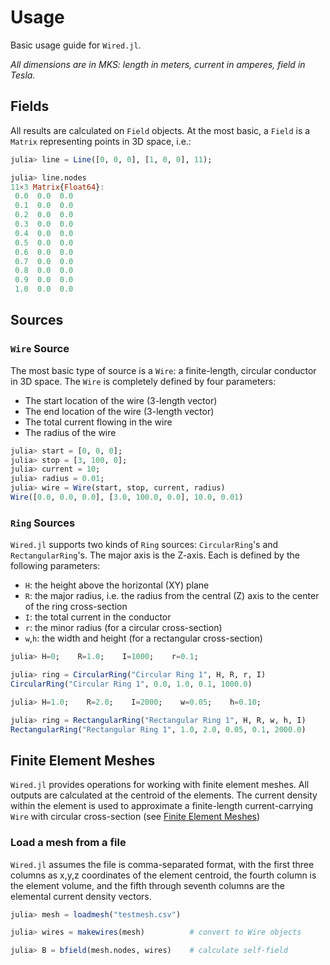 # Usage

Basic usage guide for `Wired.jl`.

*All dimensions are in MKS: length in meters, current in amperes, field in Tesla.*

## Fields 

All results are calculated on `Field` objects. At the most basic, a `Field` is a `Matrix` representing points in 3D space, i.e.:

```julia
julia> line = Line([0, 0, 0], [1, 0, 0], 11);

julia> line.nodes
11×3 Matrix{Float64}:
 0.0  0.0  0.0
 0.1  0.0  0.0
 0.2  0.0  0.0
 0.3  0.0  0.0
 0.4  0.0  0.0
 0.5  0.0  0.0
 0.6  0.0  0.0
 0.7  0.0  0.0
 0.8  0.0  0.0
 0.9  0.0  0.0
 1.0  0.0  0.0
```

## Sources 

### `Wire` Source
The most basic type of source is a `Wire`: a finite-length, circular conductor in 3D space. The `Wire` is completely defined by four parameters:
* The start location of the wire (3-length vector)
* The end location of the wire (3-length vector)
* The total current flowing in the wire
* The radius of the wire

```julia
julia> start = [0, 0, 0];
julia> stop = [3, 100, 0];
julia> current = 10;
julia> radius = 0.01;
julia> wire = Wire(start, stop, current, radius)
Wire([0.0, 0.0, 0.0], [3.0, 100.0, 0.0], 10.0, 0.01)
```


### `Ring` Sources
`Wired.jl` supports two kinds of `Ring` sources: `CircularRing`'s and `RectangularRing`'s. The major axis is the Z-axis. Each is defined by the following parameters:
- `H`: the height above the horizontal (XY) plane 
- `R`: the major radius, i.e. the radius from the central (Z) axis to the center of the ring cross-section
- `I`: the total current in the conductor 
- `r`: the minor radius (for a circular cross-section)
- `w`,`h`: the width and height (for a rectangular cross-section)

```julia
julia> H=0;    R=1.0;    I=1000;    r=0.1;

julia> ring = CircularRing("Circular Ring 1", H, R, r, I)
CircularRing("Circular Ring 1", 0.0, 1.0, 0.1, 1000.0)
```

```julia
julia> H=1.0;    R=2.0;    I=2000;    w=0.05;    h=0.10;

julia> ring = RectangularRing("Rectangular Ring 1", H, R, w, h, I)
RectangularRing("Rectangular Ring 1", 1.0, 2.0, 0.05, 0.1, 2000.0)
```


## Finite Element Meshes

`Wired.jl` provides operations for working with finite element meshes. All outputs are calculated at the centroid of the elements. The current density within the element is used to approximate a finite-length current-carrying `Wire` with circular cross-section (see [Finite Element Meshes]())

### Load a mesh from a file
`Wired.jl` assumes the file is comma-separated format, with the first three columns as x,y,z coordinates of the element centroid, the fourth column is the element volume, and the fifth through seventh columns are the elemental current density vectors.

```julia 
julia> mesh = loadmesh("testmesh.csv")

julia> wires = makewires(mesh)          # convert to Wire objects  

julia> B = bfield(mesh.nodes, wires)	# calculate self-field   
```